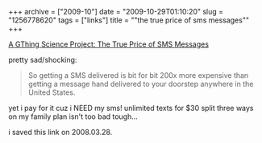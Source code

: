 +++
archive = ["2009-10"]
date = "2009-10-29T01:10:20"
slug = "1256778620"
tags = ["links"]
title = "\"the true price of sms messages\""
+++

[A GThing Science Project: The True Price of SMS Messages][1]

pretty sad/shocking:

> So getting a SMS delivered is bit for bit 200x more expensive than
> getting a message hand delivered to your doorstep anywhere in the United
> States.

yet i pay for it cuz i NEED my sms! unlimited texts for $30 split three
ways on my family plan isn't too bad tough...

i saved this link on 2008.03.28.

[1]: http://gthing.net/the-true-price-of-sms-messages

